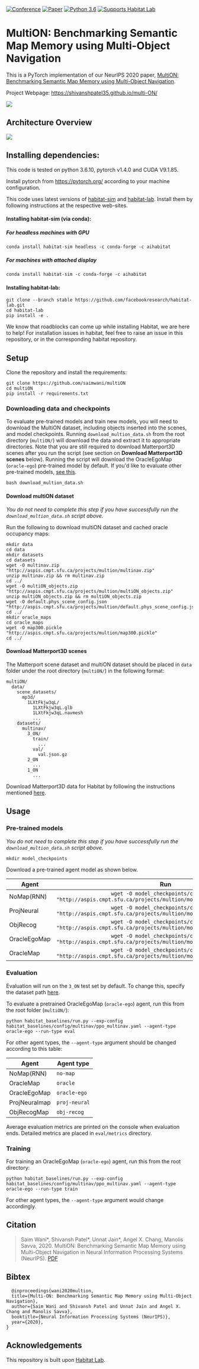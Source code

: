 

[![Conference](http://img.shields.io/badge/NeurIPS-2020-4b44ce.svg)](https://nips.cc/)
[![Paper](http://img.shields.io/badge/paper-arxiv.2012.03912-B31B1B.svg)](https://arxiv.org/abs/2012.03912)
[![Python 3.6](https://img.shields.io/badge/python-3.6-blue.svg)](https://www.python.org/downloads/release/python-360/)
[![Supports Habitat Lab](https://img.shields.io/static/v1?label=supports&message=Habitat%20Lab&color=informational&link=https://github.com/facebookresearch/habitat-lab)](https://github.com/facebookresearch/habitat-lab)

# MultiON: Benchmarking Semantic Map Memory using Multi-Object Navigation 

This is a PyTorch implementation of our NeurIPS 2020 paper, [MultiON: Benchmarking Semantic Map Memory using Multi-Object Navigation](https://arxiv.org/abs/2012.03912).

Project Webpage: https://shivanshpatel35.github.io/multi-ON/

![](docs/main_visualization.gif)

## Architecture Overview

![](docs/model_architecture.png)


## Installing dependencies:

This code is tested on python 3.6.10, pytorch v1.4.0 and CUDA V9.1.85.

Install pytorch from https://pytorch.org/ according to your machine configuration.

This code uses latest versions of [habitat-sim](https://github.com/facebookresearch/habitat-sim) and [habitat-lab](https://github.com/facebookresearch/habitat-lab). Install them by following instructions at the respective web-sites. 

#### Installing habitat-sim (via conda):

##### For headless machines with GPU
```
conda install habitat-sim headless -c conda-forge -c aihabitat 
```

##### For machines with attached display
```
conda install habitat-sim -c conda-forge -c aihabitat
```

#### Installing habitat-lab:
```
git clone --branch stable https://github.com/facebookresearch/habitat-lab.git
cd habitat-lab
pip install -e .
```

We know that roadblocks can come up while installing Habitat, we are here to help! For installation issues in habitat, feel free to raise an issue in this repository, or in the corresponding habitat repository.



## Setup
Clone the repository and install the requirements:

```
git clone https://github.com/saimwani/multiON
cd multiON
pip install -r requirements.txt
```

### Downloading data and checkpoints

To evaluate pre-trained models and train new models, you will need to download the MultiON dataset, including objects inserted into the scenes, and model checkpoints. Running `download_multion_data.sh` from the root directory (`multiON/`) will download the data and extract it to appropriate directories. Note that you are still required to download Matterport3D scenes after you run the script (see section on **Download Matterport3D scenes** below). Running the script will download the OracleEgoMap (`oracle-ego`) pre-trained model by default. If you'd like to evaluate other pre-trained models, [see this](docs/downloading_pretrained_models.md).

```
bash download_multion_data.sh
```

#### Download multiON dataset

*You do not need to complete this step if you have successfully run the `download_multion_data.sh` script above.*

Run the following to download multiON dataset and cached oracle occupancy maps:
```
mkdir data
cd data
mkdir datasets
cd datasets
wget -O multinav.zip "http://aspis.cmpt.sfu.ca/projects/multion/multinav.zip"
unzip multinav.zip && rm multinav.zip
cd ../
wget -O multiON_objects.zip "http://aspis.cmpt.sfu.ca/projects/multion/multiON_objects.zip"
unzip multiON_objects.zip && rm multiON_objects.zip
wget -O default.phys_scene_config.json "http://aspis.cmpt.sfu.ca/projects/multion/default.phys_scene_config.json"
cd ../
mkdir oracle_maps
cd oracle_maps
wget -O map300.pickle "http://aspis.cmpt.sfu.ca/projects/multion/map300.pickle"
cd ../
```

#### Download Matterport3D scenes

The Matterport scene dataset and multiON dataset should be placed in `data` folder under the root directory (`multiON/`) in the following format:

```
multiON/
  data/
    scene_datasets/
      mp3d/
        1LXtFkjw3qL/
          1LXtFkjw3qL.glb
          1LXtFkjw3qL.navmesh
          ...
    datasets/
      multinav/
        3_ON/
          train/
            ...
          val/
            val.json.gz
        2_ON
          ...
        1_ON
          ...
```				

Download Matterport3D data for Habitat by following the instructions mentioned [here](https://github.com/facebookresearch/habitat-api#data).

## Usage

### Pre-trained models

*You do not need to complete this step if you have successfully run the `download_multion_data.sh` script above.* 

```
mkdir model_checkpoints
``` 
Download a pre-trained agent model as shown below.

| Agent            | Run                                                                                                  |
|------------------|:----------------------------------------------------------------------------------------------------:|
| NoMap(RNN)           |`wget -O model_checkpoints/ckpt.0.pth "http://aspis.cmpt.sfu.ca/projects/multion/model_checkpoints/ckpt.0.pth"`|
| ProjNeural       |`wget -O model_checkpoints/ckpt.1.pth "http://aspis.cmpt.sfu.ca/projects/multion/model_checkpoints/ckpt.1.pth"`|
| ObjRecog         |`wget -O model_checkpoints/ckpt.2.pth "http://aspis.cmpt.sfu.ca/projects/multion/model_checkpoints/ckpt.2.pth"`|
| OracleEgoMap     |`wget -O model_checkpoints/ckpt.3.pth "http://aspis.cmpt.sfu.ca/projects/multion/model_checkpoints/ckpt.3.pth"`|
| OracleMap        |`wget -O model_checkpoints/ckpt.4.pth "http://aspis.cmpt.sfu.ca/projects/multion/model_checkpoints/ckpt.4.pth"`|


### Evaluation


Evaluation will run on the `3_ON` test set by default. To change this, specify the dataset path [here](https://github.com/saimwani/multiON/blob/main/configs/tasks/multinav_mp3d.yaml#L48).


To evaluate a pretrained OracleEgoMap (`oracle-ego`) agent, run this from the root folder (`multiON/`):

```
python habitat_baselines/run.py --exp-config habitat_baselines/config/multinav/ppo_multinav.yaml --agent-type oracle-ego --run-type eval
``` 

For other agent types, the `--agent-type` argument should be changed according to this table:


| Agent         |  Agent type      |
|---------------|------------------|
| NoMap(RNN)    | `no-map`         |
| OracleMap     | `oracle`         |
| OracleEgoMap  | `oracle-ego`     |
| ProjNeuralmap | `proj-neural`    |
| ObjRecogMap   | `obj-recog`      |


Average evaluation metrics are printed on the console when evaluation ends. Detailed metrics are placed in `eval/metrics` directory. 

### Training

For training an OracleEgoMap (`oracle-ego`) agent, run this from the root directory: 

```
python habitat_baselines/run.py --exp-config habitat_baselines/config/multinav/ppo_multinav.yaml --agent-type oracle-ego --run-type train
```
For other agent types, the `--agent-type` argument would change accordingly. 



## Citation
>Saim Wani*, Shivansh Patel*, Unnat Jain*, Angel X. Chang, Manolis Savva, 2020. MultiON: Benchmarking Semantic Map Memory using Multi-Object Navigation in Neural Information Processing Systems (NeurIPS). [PDF](https://shivanshpatel35.github.io/multi-ON/resources/MultiON.pdf)

## Bibtex
```
  @inproceedings{wani2020multion,
  title={Multi-ON: Benchmarking Semantic Map Memory using Multi-Object Navigation},
  author={Saim Wani and Shivansh Patel and Unnat Jain and Angel X. Chang and Manolis Savva},
  booktitle={Neural Information Processing Systems (NeurIPS)},
  year={2020},
}
```

## Acknowledgements
This repository is built upon [Habitat Lab](https://github.com/facebookresearch/habitat-lab).
